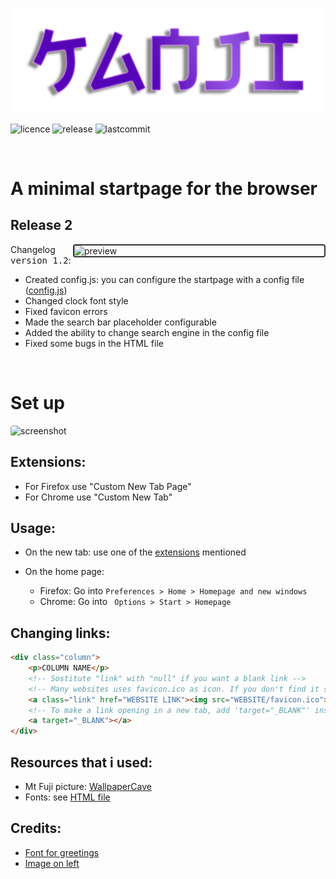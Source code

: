 ![bg](bg.png)

![licence](https://img.shields.io/github/license/alededorigo/kanji?color=%23cd58f4&style=for-the-badge) ![release](https://img.shields.io/github/v/release/alededorigo/kanji?color=ee4f84&include_prereleases&style=for-the-badge) ![lastcommit](https://img.shields.io/github/last-commit/alededorigo/kanji?color=%231ce590&style=for-the-badge)

<br />

# A minimal startpage for the browser
  
## Release 2 <img alt="" align="right" src="https://img.shields.io/github/repo-size/alededorigo/kanji?color=%2358d0f4&style=for-the-badge"/>

<a href="https://github.com/Alededorigo/Kanji/releases/tag/2.0">
  <img style="border-radius: 4px; border: 2px solid #343434" src="https://res.cloudinary.com/dn3cdvdix/image/upload/v1615294890/image_2021-03-09_14-00-52_xiacwg.png" alt="preview" align="right" width="400px"/>
</a>


Changelog <kbd>version 1.2</kbd>:
* Created config.js: you can configure the startpage with a config file ([config.js](https://github.com/Alededorigo/Kanji/blob/main/config.js))
* Changed clock font style
* Fixed favicon errors
* Made the search bar placeholder configurable
* Added the ability to change search engine in the config file
* Fixed some bugs in the HTML file

<br />

# Set up

<img style="border-radius: 4px" src="https://res.cloudinary.com/dn3cdvdix/image/upload/v1615300936/preview_nosmbp.gif" alt="screenshot"/>

## Extensions:
* For Firefox use "Custom New Tab Page"
* For Chrome use "Custom New Tab"

## Usage:
- On the new tab: use one of the [extensions](#extensions) mentioned

- On the home page:
    * Firefox: Go into
    ```Preferences > Home > Homepage and new windows```
    * Chrome: Go into
    ``` Options > Start > Homepage```

## Changing links:
```html
<div class="column">
    <p>COLUMN NAME</p>
    <!-- Sostitute "link" with "null" if you want a blank link -->
    <!-- Many websites uses favicon.ico as icon. If you don't find it smiply download a png/ico/svg icon and put its path <img src="HERE"> -->
    <a class="link" href="WEBSITE LINK"><img src="WEBSITE/favicon.ico">WEBSITE NAME</a>
    <!-- To make a link opening in a new tab, add 'target="_BLANK"' inside the link tag -->
    <a target="_BLANK"></a>
</div>
```

## Resources that i used:
* Mt Fuji picture: [WallpaperCave](https://wallpapercave.com/mt-fuji-wallpaper)
* Fonts: see [HTML file](https://github.com/Alededorigo/Kanji/blob/main/index.html)

## Credits:
* [Font for greetings](https://www.1001fonts.com/electroharmonix-font.html)
* [Image on left](https://wallpapercave.com/mt-fuji-wallpaper)